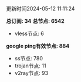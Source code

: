 更新时间2024-05-12 11:11:24

**总订阅: 34**
**总节点: 6542**
- vless节点: 6

**google ping有效节点: 884**
- ss节点: 780
- trojan节点: 11
- v2ray节点: 93
